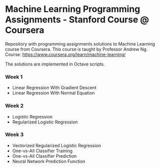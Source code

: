 # Machine Learning Programming Assignments - Stanford Course @ Coursera
Repository with programming assignments solutions to Machine Learning course from Coursera. This course is taught by Professor Andrew Ng. Course: https://www.coursera.org/learn/machine-learning/

The solutions are implemented in Octave scripts.

### Week 1

* Linear Regression With Gradient Descent
* Linear Regression With Normal Equation

### Week 2

* Logistic Regression
* Regularized Logistic Regression

### Week 3

* Vectorized Regularized Logistic Regression
* One-vs-All Classifier Training
* One-vs-All Classifier Prediction
* Neural Network Prediction Function
